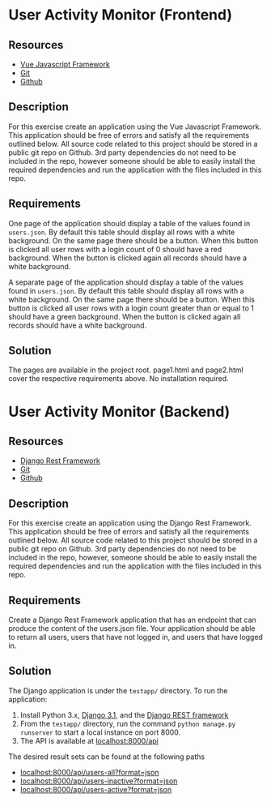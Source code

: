 # User Activity Monitor (Frontend)

## Resources
- [Vue Javascript Framework](https://vuejs.org/)
- [Git](https://git-scm.com/)
- [Github](https://github.com/)

## Description
For this exercise create an application using the Vue Javascript Framework.  This application should be free of errors and satisfy all the requirements outlined below.  All source code related to this project should be stored in a public git repo on Github. 3rd party dependencies do not need to be included in the repo, however someone should be able to easily install the required dependencies and run the application with the files included in this repo.

## Requirements
One page of the application should display a table of the values found in `users.json`.  By default this table should display all rows with a white background.  On the same page there should be a button.  When this button is clicked all user rows with a login count of 0 should have a red background.  When the button is clicked again all records should have a white background.

A separate page of the application should display a table of the values found in `users.json`.  By default this table should display all rows with a white background.  On the same page there should be a button.  When this button is clicked all user rows with a login count greater than or equal to 1 should have a green background.  When the button is clicked again all records should have a white background.

## Solution
The pages are available in the project root. page1.html and page2.html cover the respective requirements above. No installation required.


# User Activity Monitor (Backend)

## Resources
- [Django Rest Framework](https://www.django-rest-framework.org/)
- [Git](https://git-scm.com/)
- [Github](https://github.com/)

## Description
For this exercise create an application using the Django Rest Framework. This application should be free of errors and satisfy all the requirements outlined below. All source code related to this project should be stored in a public git repo on Github. 3rd party dependencies do not need to be included in the repo, however, someone should be able to easily install the required dependencies and run the application with the files included in this repo.

## Requirements
Create a Django Rest Framework application that has an endpoint that can produce the content of the users.json file. Your application should be able to return all users, users that have not logged in, and users that have logged in.

## Solution
The Django application is under the `testapp/` directory. To run the application:

1. Install Python 3.x, [Django 3.1](https://docs.djangoproject.com/en/3.1/topics/install/#installing-official-release), and the [Django REST framework](https://www.django-rest-framework.org/#installation)
2. From the `testapp/` directory, run the command `python manage.py runserver` to start a local instance on port 8000.
3. The API is available at <localhost:8000/api>

The desired result sets can be found at the following paths
- <localhost:8000/api/users-all?format=json> 
- <localhost:8000/api/users-inactive?format=json> 
- <localhost:8000/api/users-active?format=json> 